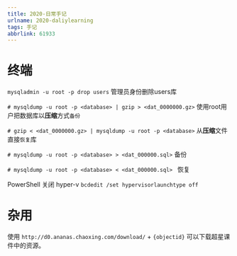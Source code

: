 ```yaml
---
title: 2020-日常手记
urlname: 2020-daliylearning
tags: 手记
abbrlink: 61933
---
```


# 终端

`mysqladmin -u root -p drop users`  管理员身份删除users库



`# mysqldump -u root -p <database> | gzip > <dat_0000000.gz>`  使用root用户把数据库以**压缩**方式`备份`

`# gzip < <dat_0000000.gz> | mysqldump -u root -p <database>` 从**压缩**文件直接`恢复`库



`# mysqldump -u root -p <database> > <dat_000000.sql>` 备份

`# mysqldump -u root -p <database> < <dat_000000.sql> ` 恢复



PowerShell 关闭 hyper-v `bcdedit /set hypervisorlaunchtype off` 



# 杂用

使用 `http://d0.ananas.chaoxing.com/download/` + `{objectid}` 可以下载超星课件中的资源。

